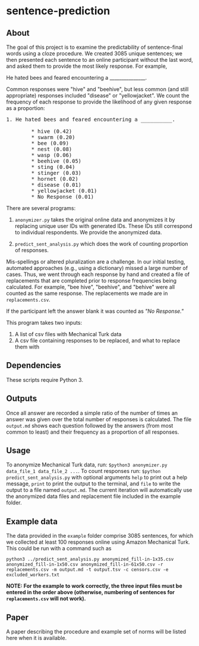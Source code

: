 # sentence-prediction

## About

The goal of this project is to examine the predictability of sentence-final words using a cloze procedure. We created 3085 unique sentences; we then presented each sentence to an online participant without the last word, and asked them to provide the most likely response. For example,

He hated bees and feared encountering a _______________.

Common responses were "hive" and "beehive", but less common (and still appropriate) responses included "disease" or "yellowjacket". We count the frequency of each response to provide the likelihood of any given response as a proportion:

<pre>
1. He hated bees and feared encountering a __________.

        * hive (0.42)
        * swarm (0.20)
        * bee (0.09)
        * nest (0.08)
        * wasp (0.06)
        * beehive (0.05)
        * sting (0.04)
        * stinger (0.03)
        * hornet (0.02)
        * disease (0.01)
        * yellowjacket (0.01)
        * No Response (0.01)
</pre>


There are several programs:

1. `anonymizer.py` takes the original online data and anonymizes it by replacing unique user IDs with generated IDs. These IDs still correspond to individual respondents. We provide the anonymized data.

2. `predict_sent_analysis.py` which does the work of counting proportion of responses.



Mis-spellings or altered pluralization are a challenge. In our initial testing, automated approaches (e.g., using a dictionary) missed a large number of cases. Thus, we went through each response by hand and created a file of replacements that are completed prior to response frequencies being calculated. For example, "bee hive", "beehive", and "behive" were all counted as the same response. The replacements we made are in `replacements.csv`.

If the participant left the answer blank it was counted as  *"No Response."*

This program takes two inputs:

1. A list of csv files with Mechanical Turk data
2. A csv file containing responses to be replaced, and what to replace them with


## Dependencies

These scripts require Python 3.



## Outputs

Once all answer are recorded a simple ratio of the number of times an answer was given over the total number of responses is calculated. The file `output.md` shows each question followed by the answers (from most common to least) and their frequency as a proportion of all responses.


## Usage

To anonymize Mechanical Turk data, run: `$python3 anonymizer.py data_file_1 data_file_2 ...`. To count responses run: `$python predict_sent_analysis.py` with optional arguments `help` to print out a help message, `print` to print the output to the terminal, and `file` to write the output to a file named `output.md`. The current iteration will automatically use the anonymized data files and replacement file included in the example folder.


## Example data

The data provided in the `example` folder comprise 3085 sentences, for which we collected at least 100 responses online using Amazon Mechanical Turk. This could be run with a command such as

`
python3 ../predict_sent_analysis.py anonymized_fill-in-1x35.csv anonymized_fill-in-1x50.csv anonymized_fill-in-61x50.csv -r replacements.csv -m output.md -t output.tsv -c censors.csv -e excluded_workers.txt 
`

**NOTE: For the example to work correctly, the three input files must be entered in the order above (otherwise, numbering of sentences for `replacements.csv` will not work).**


## Paper

A paper describing the procedure and example set of norms will be listed here when it is available.